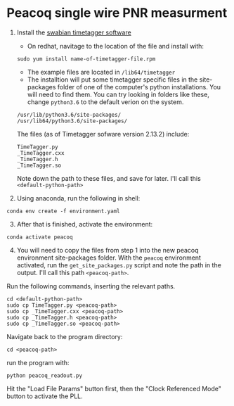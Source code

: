 # Peacoq single wire PNR measurment

1. Install the [swabian timetagger software](https://www.swabianinstruments.com/time-tagger/downloads/)
    - On redhat, navitage to the location of the file and install with:
    ```
    sudo yum install name-of-timetagger-file.rpm
    ```
    - The example files are located in ``` /lib64/timetagger ```
    - The installtion will put some timetagger specific files in the site-packages folder of one of the computer's python installations. You will need to find them. You can try looking in folders like these, change ```python3.6``` to the default verion on the system.
    ```
    /usr/lib/python3.6/site-packages/
    /usr/lib64/python3.6/site-packages/
    ```

    The files (as of Timetagger sofware version 2.13.2) include: 
    ```shell
    TimeTagger.py
    _TimeTagger.cxx
    _TimeTagger.h
    _TimeTagger.so
    ```

    Note down the path to these files, and save for later. I'll call this ```<default-python-path>```
    

2. Using anaconda, run the following in shell: 
```shell
conda env create -f environment.yaml
```

3. After that is finished, activate the environment:
```shell
conda activate peacoq
```

4. You will need to copy the files from step 1 into the new peacoq environment site-packages folder. With the ```peacoq``` environment activated, run the ```get_site_packages.py``` script and note the path in the output. I'll call this path ```<peacoq-path>```.

Run the following commands, inserting the relevant paths. 

```shell
cd <default-python-path> 
sudo cp TimeTagger.py <peacoq-path> 
sudo cp _TimeTagger.cxx <peacoq-path>
sudo cp _TimeTagger.h <peacoq-path>
sudo cp _TimeTagger.so <peacoq-path>
```

Navigate back to the program directory: 
```shell
cd <peacoq-path>
```

run the program with:
```shell
python peacoq_readout.py
```

Hit the "Load File Params" button first, then the "Clock Referenced Mode" button to activate the PLL. 